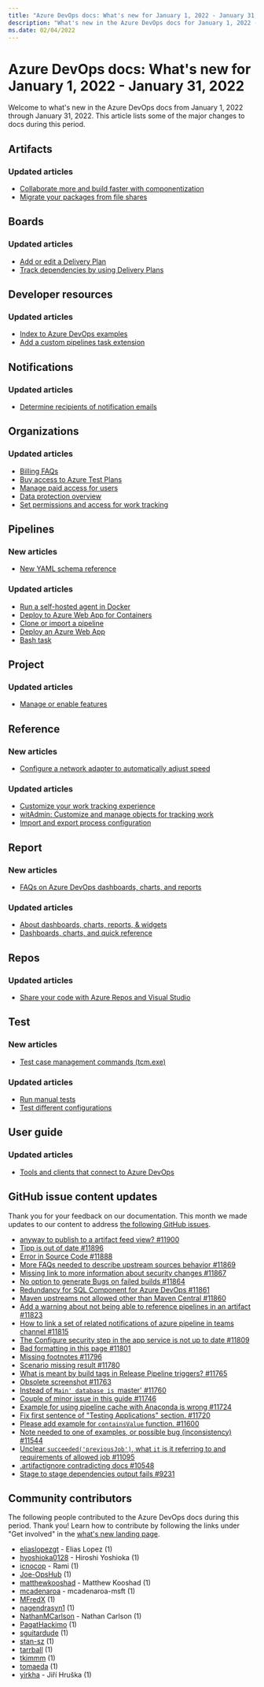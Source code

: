 ```yaml
---
title: "Azure DevOps docs: What's new for January 1, 2022 - January 31, 2022"
description: "What's new in the Azure DevOps docs for January 1, 2022 - January 31, 2022."
ms.date: 02/04/2022
---
```


# Azure DevOps docs: What's new for January 1, 2022 - January 31, 2022

Welcome to what's new in the Azure DevOps docs from January 1, 2022 through January 31, 2022. This article lists some of the major changes to docs during this period.

## Artifacts

### Updated articles

- [Collaborate more and build faster with componentization](/azure/devops/artifacts/collaborate-with-packages)
- [Migrate your packages from file shares](/azure/devops/artifacts/nuget/move-from-fileshares)

## Boards

### Updated articles

- [Add or edit a Delivery Plan](/azure/devops/boards/plans/add-edit-delivery-plan)
- [Track dependencies by using Delivery Plans](/azure/devops/boards/plans/track-dependencies)

## Developer resources

### Updated articles

- [Index to Azure DevOps examples](/azure/devops/cli/quick-reference)
- [Add a custom pipelines task extension](/azure/devops/extend/develop/add-build-task)

## Notifications

### Updated articles

- [Determine recipients of notification emails](/azure/devops/notifications/concepts-email-recipients)

## Organizations

### Updated articles

- [Billing FAQs](/azure/devops/organizations/billing/billing-faq)
- [Buy access to Azure Test Plans](/azure/devops/organizations/billing/buy-access-tfs-test-hub)
- [Manage paid access for users](/azure/devops/organizations/billing/buy-basic-access-add-users)
- [Data protection overview](/azure/devops/organizations/security/data-protection)
- [Set permissions and access for work tracking](/azure/devops/organizations/security/set-permissions-access-work-tracking)

## Pipelines

### New articles

- [New YAML schema reference](/azure/devops/pipelines/yaml-schema/)

### Updated articles

- [Run a self-hosted agent in Docker](/azure/devops/pipelines/agents/docker)
- [Deploy to Azure Web App for Containers](/azure/devops/pipelines/apps/cd/deploy-docker-webapp)
- [Clone or import a pipeline](/azure/devops/pipelines/get-started/clone-import-pipeline)
- [Deploy an Azure Web App](/azure/devops/pipelines/targets/webapp)
- [Bash task](/azure/devops/pipelines/tasks/utility/bash)

## Project

### Updated articles

- [Manage or enable features](/azure/devops/project/navigation/preview-features)

## Reference

### New articles

- [Configure a network adapter to automatically adjust speed](/azure/devops/reference/xml/configure-network-adapter-automatically-adjust-speed)

### Updated articles

- [Customize your work tracking experience](/azure/devops/reference/customize-work)
- [witAdmin: Customize and manage objects for tracking work](/azure/devops/reference/witadmin/witadmin-customize-and-manage-objects-for-tracking-work)
- [Import and export process configuration](/azure/devops/reference/witadmin/witadmin-import-export-process-configuration)

## Report

### New articles

- [FAQs on Azure DevOps dashboards, charts, and reports](/azure/devops/report/dashboards/faqs)

### Updated articles

- [About dashboards, charts, reports, & widgets](/azure/devops/report/dashboards/overview)
- [Dashboards, charts, and quick reference](/azure/devops/report/dashboards/quick-ref)

## Repos

### Updated articles

- [Share your code with Azure Repos and Visual Studio](/azure/devops/repos/git/share-your-code-in-git-vs)

## Test

### New articles

- [Test case management commands (tcm.exe)](/azure/devops/test/test-case-managment-reference)

### Updated articles

- [Run manual tests](/azure/devops/test/run-manual-tests)
- [Test different configurations](/azure/devops/test/test-different-configurations)

## User guide

### Updated articles

- [Tools and clients that connect to Azure DevOps](/azure/devops/user-guide/tools)

## GitHub issue content updates

Thank you for your feedback on our documentation. This month we made updates to our content to address [the following GitHub issues](https://github.com/MicrosoftDocs/azure-devops-docs/issues?q=linked%3Apr+is%3Aissue+is%3Aclosed+closed%3A2022-01-01..2022-01-31).

- [anyway to publish to a artifact feed view? #11900](https://github.com/MicrosoftDocs/azure-devops-docs/issues/11900)
- [Tipp is out of date #11896](https://github.com/MicrosoftDocs/azure-devops-docs/issues/11896)
- [Error in Source Code #11888](https://github.com/MicrosoftDocs/azure-devops-docs/issues/11888)
- [More FAQs needed to describe upstream sources behavior #11869](https://github.com/MicrosoftDocs/azure-devops-docs/issues/11869)
- [Missing link to more information about security changes #11867](https://github.com/MicrosoftDocs/azure-devops-docs/issues/11867)
- [No option to generate Bugs on failed builds #11864](https://github.com/MicrosoftDocs/azure-devops-docs/issues/11864)
- [Redundancy for SQL Component for Azure DevOps #11861](https://github.com/MicrosoftDocs/azure-devops-docs/issues/11861)
- [Maven upstreams not allowed other than Maven Central #11860](https://github.com/MicrosoftDocs/azure-devops-docs/issues/11860)
- [Add a warning about not being able to reference pipelines in an artifact #11823](https://github.com/MicrosoftDocs/azure-devops-docs/issues/11823)
- [How to link a set of related notifications of azure pipeline in teams channel #11815](https://github.com/MicrosoftDocs/azure-devops-docs/issues/11815)
- [The Configure security step in the app service is not up to date  #11809](https://github.com/MicrosoftDocs/azure-devops-docs/issues/11809)
- [Bad formatting in this page #11801](https://github.com/MicrosoftDocs/azure-devops-docs/issues/11801)
- [Missing footnotes #11796](https://github.com/MicrosoftDocs/azure-devops-docs/issues/11796)
- [Scenario missing result #11780](https://github.com/MicrosoftDocs/azure-devops-docs/issues/11780)
- [What is meant by build tags in Release Pipeline triggers?  #11765](https://github.com/MicrosoftDocs/azure-devops-docs/issues/11765)
- [Obsolete screenshot #11763](https://github.com/MicrosoftDocs/azure-devops-docs/issues/11763)
- [Instead of `Main' database is `master'  #11760](https://github.com/MicrosoftDocs/azure-devops-docs/issues/11760)
- [Couple of minor issue in this guide #11746](https://github.com/MicrosoftDocs/azure-devops-docs/issues/11746)
- [Example for using pipeline cache with Anaconda is wrong #11724](https://github.com/MicrosoftDocs/azure-devops-docs/issues/11724)
- [Fix first sentence of "Testing Applications" section. #11720](https://github.com/MicrosoftDocs/azure-devops-docs/issues/11720)
- [Please add example for `containsValue` function. #11600](https://github.com/MicrosoftDocs/azure-devops-docs/issues/11600)
- [Note needed to one of examples, or possible bug (inconsistency) #11544](https://github.com/MicrosoftDocs/azure-devops-docs/issues/11544)
- [Unclear `succeeded('previousJob')`, what `it` is it referring to and requirements of allowed job #11095](https://github.com/MicrosoftDocs/azure-devops-docs/issues/11095)
- [.artifactignore contradicting docs #10548](https://github.com/MicrosoftDocs/azure-devops-docs/issues/10548)
- [Stage to stage dependencies output fails #9231](https://github.com/MicrosoftDocs/azure-devops-docs/issues/9231)

## Community contributors

The following people contributed to the Azure DevOps docs during this period. Thank you! Learn how to contribute by following the links under "Get involved" in the [what's new landing page](index.yml).

- [eliaslopezgt](https://github.com/eliaslopezgt) - Elias Lopez (1)
- [hyoshioka0128](https://github.com/hyoshioka0128) - Hiroshi Yoshioka (1)
- [icnocop](https://github.com/icnocop) - Rami (1)
- [Joe-OpsHub](https://github.com/Joe-OpsHub) (1)
- [matthewkooshad](https://github.com/matthewkooshad) - Matthew Kooshad (1)
- [mcadenaroa](https://github.com/mcadenaroa) - mcadenaroa-msft (1)
- [MFredX](https://github.com/MFredX) (1)
- [nagendrasyn1](https://github.com/nagendrasyn1) (1)
- [NathanMCarlson](https://github.com/NathanMCarlson) - Nathan Carlson (1)
- [PagatHackimo](https://github.com/PagatHackimo) (1)
- [sguitardude](https://github.com/sguitardude) (1)
- [stan-sz](https://github.com/stan-sz) (1)
- [tarrball](https://github.com/tarrball) (1)
- [tkimmm](https://github.com/tkimmm) (1)
- [tomaeda](https://github.com/tomaeda) (1)
- [yirkha](https://github.com/yirkha) - Jiří Hruška (1)
